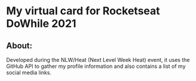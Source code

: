 # My virtual card for Rocketseat DoWhile 2021

## About:

Developed during the NLW/Heat (Next Level Week Heat) event, it uses the GitHub API to gather my profile information and also contains a list of my social media links.

